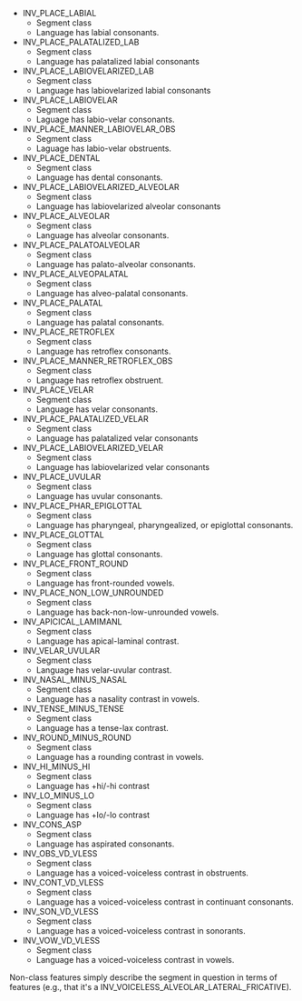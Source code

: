 * INV_PLACE_LABIAL
    + Segment class
    + Language has labial consonants.
* INV_PLACE_PALATALIZED_LAB
    + Segment class
    + Language has palatalized labial consonants
* INV_PLACE_LABIOVELARIZED_LAB
    + Segment class
    + Language has labiovelarized labial consonants
* INV_PLACE_LABIOVELAR
    + Segment class
    + Laguage has labio-velar consonants.
* INV_PLACE_MANNER_LABIOVELAR_OBS
    + Segment class
    + Laguage has labio-velar obstruents.
* INV_PLACE_DENTAL
    + Segment class
    + Language has dental consonants.
* INV_PLACE_LABIOVELARIZED_ALVEOLAR
    + Segment class
    + Language has labiovelarized alveolar consonants
* INV_PLACE_ALVEOLAR
    + Segment class
    + Language has alveolar consonants.
* INV_PLACE_PALATOALVEOLAR
    + Segment class
    + Language has palato-alveolar consonants.
* INV_PLACE_ALVEOPALATAL
    + Segment class
    + Language has alveo-palatal consonants.
* INV_PLACE_PALATAL
    + Segment class
    + Language has palatal consonants.
* INV_PLACE_RETROFLEX
    + Segment class
    + Language has retroflex consonants.
* INV_PLACE_MANNER_RETROFLEX_OBS
    + Segment class
    + Language has retroflex obstruent.
* INV_PLACE_VELAR
    + Segment class
    + Language has velar consonants.
* INV_PLACE_PALATALIZED_VELAR
    + Segment class
    + Language has palatalized velar consonants
* INV_PLACE_LABIOVELARIZED_VELAR
    + Segment class
    + Language has labiovelarized velar consonants
* INV_PLACE_UVULAR
    + Segment class
    + Language has uvular consonants.
* INV_PLACE_PHAR_EPIGLOTTAL
    + Segment class
    + Language has pharyngeal, pharyngealized, or epiglottal consonants.
* INV_PLACE_GLOTTAL
    + Segment class
    + Language has glottal consonants.
* INV_PLACE_FRONT_ROUND
    + Segment class
    + Language has front-rounded vowels.
* INV_PLACE_NON_LOW_UNROUNDED
    + Segment class
    + Language has back-non-low-unrounded vowels.
* INV_APICICAL_LAMIMANL
    + Segment class
    + Language has apical-laminal contrast.
* INV_VELAR_UVULAR
    + Segment class
    + Language has velar-uvular contrast.
* INV_NASAL_MINUS_NASAL
    + Segment class
    + Language has a nasality contrast in vowels.
* INV_TENSE_MINUS_TENSE
    + Segment class
    + Language has a tense-lax contrast.
* INV_ROUND_MINUS_ROUND
    + Segment class
    + Language has a rounding contrast in vowels.
* INV_HI_MINUS_HI
    + Segment class
    + Language has +hi/-hi contrast
* INV_LO_MINUS_LO
    + Segment class
    + Language has +lo/-lo contrast
* INV_CONS_ASP
    + Segment class
    + Language has aspirated consonants.
* INV_OBS_VD_VLESS
    + Segment class
    + Language has a voiced-voiceless contrast in obstruents.
* INV_CONT_VD_VLESS
    + Segment class
    + Language has a voiced-voiceless contrast in continuant consonants.
* INV_SON_VD_VLESS
    + Segment class
    + Language has a voiced-voiceless contrast in sonorants.
* INV_VOW_VD_VLESS
    + Segment class
    + Language has a voiced-voiceless contrast in vowels.

Non-class features simply describe the segment in question in terms of features (e.g., that it's a INV_VOICELESS_ALVEOLAR_LATERAL_FRICATIVE).